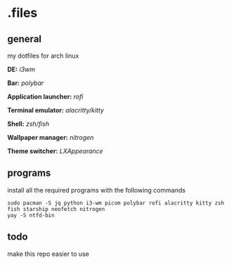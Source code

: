 # .files

## general

my dotfiles for arch linux

**DE:** *i3wm*

**Bar:** *polybar*

**Application launcher:** *rofi*

**Terminal emulator:** *alacritty/kitty*

**Shell:** *zsh/fish*

**Wallpaper manager:** *nitrogen*

**Theme switcher:** *LXAppearance*

## programs

install all the required programs with the following commands

```
sudo pacman -S jq python i3-wm picom polybar rofi alacritty kitty zsh fish starship neofetch nitrogen
yay -S ntfd-bin 
```

## todo

make this repo easier to use
